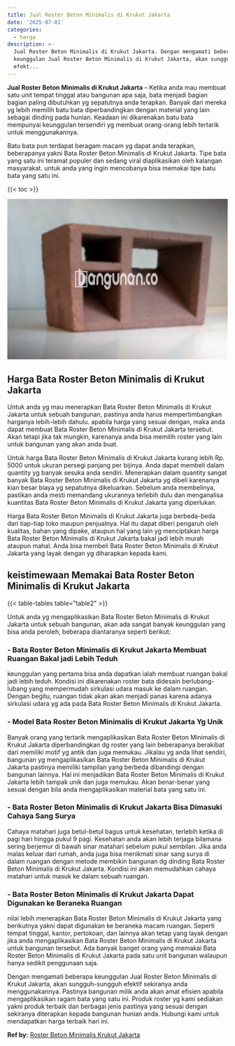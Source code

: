 ```yaml
---
title: Jual Roster Beton Minimalis di Krukut Jakarta
date: '2025-07-01'
categories:
  - harga
description: >-
  Jual Roster Beton Minimalis di Krukut Jakarta. Dengan mengamati beberapa
  keunggulan Jual Roster Beton Minimalis di Krukut Jakarta, akan sungguh-sungguh
  efekt...
---
```


**Jual Roster Beton Minimalis di Krukut Jakarta** – Ketika anda mau membuat satu unit tempat tinggal atau bangunan apa saja, bata menjadi bagian bagian paling dibutuhkan yg sepatutnya anda terapkan. Banyak dari mereka yg lebih memilih batu bata diperbandingkan dengan material yang lain sebagai dinding pada hunian. Keadaan ini dikarenakan batu bata mempunyai keunggulan tersendiri yg membuat orang-orang lebih tertarik untuk menggunakannya.

Batu bata pun terdapat beragam macam yg dapat anda terapkan, beberapanya yakni Bata Roster Beton Minimalis di Krukut Jakarta. Tipe bata yang satu ini teramat populer dan sedang viral diaplikasikan oleh kalangan masyarakat. untuk anda yang ingin mencobanya bisa memakai tipe batu bata yang satu ini.

{{< toc >}}

![Jual Roster Beton Minimalis di Krukut Jakarta](/images/bata-roster-minimalis-35.png)

## Harga Bata Roster Beton Minimalis di Krukut Jakarta

Untuk anda yg mau menerapkan Bata Roster Beton Minimalis di Krukut Jakarta untuk sebuah bangunan, pastinya anda harus mempertimbangkan harganya lebih-lebih dahulu. apabila harga yang sesuai dengan, maka anda dapat membuat Bata Roster Beton Minimalis di Krukut Jakarta tersebut. Akan tetapi jika tak mungkin, karenanya anda bisa memilih roster yang lain untuk bangunan yang akan anda buat.

Untuk harga Bata Roster Beton Minimalis di Krukut Jakarta kurang lebih Rp. 5000 untuk ukuran persegi panjang per bijinya. Anda dapat membeli dalam quantity yg banyak sesuka anda sendiri. Menerapkan dalam quantity sangat banyak Bata Roster Beton Minimalis di Krukut Jakarta yg dibeli karenanya kian besar biaya yg sepatutnya dikeluarkan. Sebelum anda membelinya, pastikan anda mesti memandang ukurannya terlebih dulu dan menganalisa kuantitas Bata Roster Beton Minimalis di Krukut Jakarta yang diperlukan.

Harga Bata Roster Beton Minimalis di Krukut Jakarta juga berbeda-beda dari tiap-tiap toko maupun penjualnya. Hal itu dapat diberi pengaruh oleh kualitas, bahan yang dipake, ataupun hal yang lain yg menciptakan harga Bata Roster Beton Minimalis di Krukut Jakarta bakal jadi lebih murah ataupun mahal. Anda bisa membeli Bata Roster Beton Minimalis di Krukut Jakarta yang layak dengan yg diharapkan kepada kami.

## keistimewaan Memakai Bata Roster Beton Minimalis di Krukut Jakarta

{{< table-tables table="table2" >}}

Untuk anda yg mengaplikasikan Bata Roster Beton Minimalis di Krukut Jakarta untuk sebuah bangunan, akan ada sangat banyak keunggulan yang bisa anda peroleh, beberapa diantaranya seperti berikut:

### \- Bata Roster Beton Minimalis di Krukut Jakarta Membuat Ruangan Bakal jadi Lebih Teduh

keunggulan yang pertama bisa anda dapatkan ialah membuat ruangan bakal jadi lebih teduh. Kondisi ini dikarenakan roster bata didesain berlubang-lubang yang mempermudah sirkulasi udara masuk ke dalam ruangan. Dengan begitu, ruangan tidak akan akan menjadi panas karena adanya sirkulasi udara yg ada pada Bata Roster Beton Minimalis di Krukut Jakarta.

### \- Model Bata Roster Beton Minimalis di Krukut Jakarta Yg Unik

Banyak orang yang tertarik mengaplikasikan Bata Roster Beton Minimalis di Krukut Jakarta diperbandingkan dg roster yang lain beberapanya berakibat dari memiliki motif yg antik dan juga memukau. Jikalau yg anda lihat sendiri, bangunan yg mengaplikasikan Bata Roster Beton Minimalis di Krukut Jakarta pastinya memiliki tampilan yang berbeda dibandingi dengan bangunan lainnya. Hal ini menjadikan Bata Roster Beton Minimalis di Krukut Jakarta lebih tampak unik dan juga memukau. Akan benar-benar yang sesuai dengan bila anda mengaplikasikan material bata yang satu ini.

### \- Bata Roster Beton Minimalis di Krukut Jakarta Bisa Dimasuki Cahaya Sang Surya

Cahaya matahari juga betul-betul bagus untuk kesehatan, terlebih ketika di pagi hari hingga pukul 9 pagi. Kesehatan anda akan lebih terjaga bilamana sering berjemur di bawah sinar matahari sebelum pukul sembilan. Jika anda malas keluar dari rumah, anda juga bisa menikmati sinar sang surya di dalam ruangan dengan metode membikin bangunan dg dinding Bata Roster Beton Minimalis di Krukut Jakarta. Kondisi ini akan memudahkan cahaya matahari untuk masuk ke dalam sebuah ruangan.

### \- Bata Roster Beton Minimalis di Krukut Jakarta Dapat Digunakan ke Beraneka Ruangan

nilai lebih menerapkan Bata Roster Beton Minimalis di Krukut Jakarta yang berikutnya yakni dapat digunakan ke beraneka macam ruangan. Seperti tempat tinggal, kantor, pertokoan, dan lainnya akan tetap yang layak dengan jika anda mengaplikasikan Bata Roster Beton Minimalis di Krukut Jakarta untuk bangunan tersebut. Ada banyak banget orang yang memakai Bata Roster Beton Minimalis di Krukut Jakarta pada satu unit bangunan walaupun hanya sedikit penggunaan saja.

Dengan mengamati beberapa keunggulan Jual Roster Beton Minimalis di Krukut Jakarta, akan sungguh-sungguh efektif sekiranya anda menggunakannya. Pastinya bangunan milik anda akan amat efisien apabila mengaplikasikan ragam bata yang satu ini. Produk roster yg kami sediakan yakni produk terbaik dan berbagai jenis pastinya yang sesuai dengan sekiranya diterapkan kepada bangunan hunian anda. Hubungi kami untuk mendapatkan harga terbaik hari ini.

**Ref by:** [Roster Beton Minimalis Krukut Jakarta](https://id.wikipedia.org/wiki/Roster)
